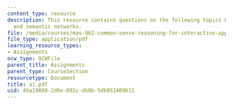 ```yaml
---
content_type: resource
description: This resource contains questions on the following topics Quillian network,
  and semantic networks.
file: /media/courses/mas-962-common-sense-reasoning-for-interactive-applications-fall-2006/45a198802d6e892cdb0b5db952409611_a1.pdf
file_type: application/pdf
learning_resource_types:
- Assignments
ocw_type: OCWFile
parent_title: Assignments
parent_type: CourseSection
resourcetype: Document
title: a1.pdf
uid: 45a19880-2d6e-892c-db0b-5db952409611
---
```

